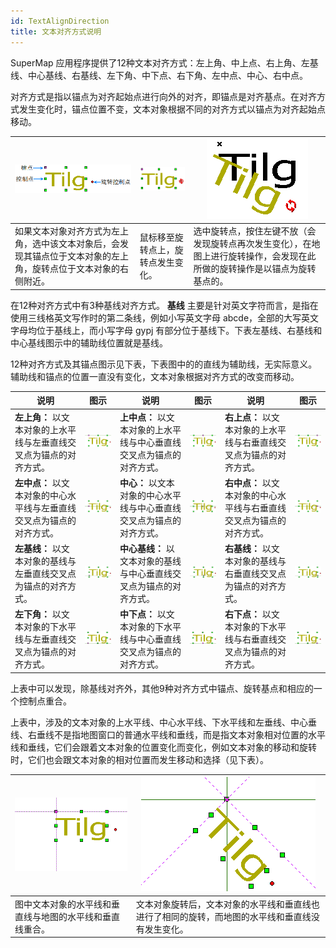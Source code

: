 ```yaml
---
id: TextAlignDirection
title: 文本对齐方式说明
---
```

SuperMap 应用程序提供了12种文本对齐方式：左上角、中上点、右上角、左基线、中心基线、右基线、左下角、中下点、右下角、左中点、中心、右中点。

对齐方式是指以锚点为对齐起始点进行向外的对齐，即锚点是对齐基点。在对齐方式发生变化时，锚点位置不变，文本对象根据不同的对齐方式以锚点为对齐起始点移动。

![](img/Object_TextStyle_02.png)|![](img/Object_TextStyle_03.png)|![](img/Object_TextStyle_04.png)  
---|---|---  
如果文本对象对齐方式为左上角，选中该文本对象后，会发现其锚点位于文本对象的左上角，旋转点位于文本对象的右侧附近。|鼠标移至旋转点上，旋转点发生变化。|选中旋转点，按住左键不放（会发现旋转点再次发生变化），在地图上进行旋转操作，会发现在此所做的旋转操作是以锚点为旋转基点的。  
  
在12种对齐方式中有3种基线对齐方式。 **基线** 主要是针对英文字符而言，是指在使用三线格英文写作时的第二条线，例如小写英文字母
abcde，全部的大写英文字母均位于基线上，而小写字母 gypj 有部分位于基线下。下表左基线、右基线和中心基线图示中的辅助线位置就是基线。

12种对齐方式及其锚点图示见下表，下表图中的的直线为辅助线，无实际意义。辅助线和锚点的位置一直没有变化，文本对象根据对齐方式的改变而移动。

说明|图示|说明|图示|说明|图示  
---|---|---|---|---|---  
**左上角：** 以文本对象的上水平线与左垂直线交叉点为锚点的对齐方式。|![](img/Object_TextStyle_06.png)| **上中点：** 以文本对象的上水平线与中心垂直线交叉点为锚点的对齐方式。 |![](img/Object_TextStyle_07.png)| **右上点：** 以文本对象的上水平线与右垂直线交叉点为锚点的对齐方式。|![](img/Object_TextStyle_08.png)   
**左中点：** 以文本对象的中心水平线与左垂直线交叉点为锚点的对齐方式。|![](img/Object_TextStyle_09.png)| **中心：** 以文本对象的中心水平线与中心垂直线交叉点为锚点的对齐方式。|![](img/Object_TextStyle_10.png)| **右中点：** 以文本对象的中心水平线与右垂直线交叉点为锚点的对齐方式。|![](img/Object_TextStyle_11.png)  
**左基线：** 以文本对象的基线与左垂直线交叉点为锚点的对齐方式。|![](img/Object_TextStyle_12.png)| **中心基线：** 以文本对象的基线与中心垂直线交叉点为锚点的对齐方式。|![](img/Object_TextStyle_13.png)| **右基线：** 以文本对象的基线与右垂直线交叉点为锚点的对齐方式。|![](img/Object_TextStyle_14.png)  
**左下角：** 以文本对象的下水平线与左垂直线交叉点为锚点的对齐方式。|![](img/Object_TextStyle_15.png)| **中下点：** 以文本对象的下水平线与中心垂直线交叉点为锚点的对齐方式。 |![](img/Object_TextStyle_16.png)| **右下点：** 以文本对象的下水平线与右垂直线交叉点为锚点的对齐方式。|![](img/Object_TextStyle_17.png)  
  
上表中可以发现，除基线对齐外，其他9种对齐方式中锚点、旋转基点和相应的一个控制点重合。

上表中，涉及的文本对象的上水平线、中心水平线、下水平线和左垂线、中心垂线、右垂线不是指地图窗口的普通水平线和垂线，而是指文本对象相对位置的水平线和垂线，它们会跟着文本对象的位置变化而变化，例如文本对象的移动和旋转时，它们也会跟文本对象的相对位置而发生移动和选择（见下表）。

![](img/Object_TextStyle_01.png)|![](img/Object_TextStyle_05.png)  
---|---  
图中文本对象的水平线和垂直线与地图的水平线和垂直线重合。| 文本对象旋转后，文本对象的水平线和垂直线也进行了相同的旋转，而地图的水平线和垂直线没有发生变化。

